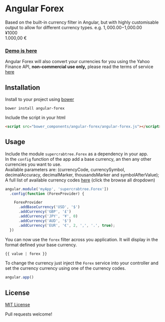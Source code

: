 # Angular Forex
Based on the built-in currency filter in Angular, but with highly customisable output to allow for different currency types. e.g.
$1,000.00  
-$1,000.00  
¥1000  
1.000,00 €

### [Demo is here](http://supercrabtree.github.io/angular-forex)

Angular Forex will also convert your currencies for you using the Yahoo Finance API, **non-commercial use only,** please read the terms of service [here](http://info.yahoo.com/guidelines/us/yahoo/ydn/ydn-3955.html)

## Installation

Install to your project using [bower](http://bower.io/)

```shell
bower install angular-forex
```

Include the script in your html

```html
<script src="bower_components/angular-forex/angular-forex.js"></script>
```


## Usage

Include the module `supercrabtree.Forex` as a dependency in your app.  
In the `config` function of the app add a base currency, an then any other currencies you want to use.  
Available parameters are: (currencyCode, currencySymbol, decimalAccuracy, decimalMarker, thousandsMarker and symbolAfterValue);  
A full list of available currency codes [here](http://au.finance.yahoo.com/currencies/converter/) (click the browse all dropdown)

```javascript
angular.module('myApp', 'supercrabtree.Forex'])
  .config(function (ForexProvider) {

    ForexProvider
      .addBaseCurrency('USD', '$')
      .addCurrency('GBP', '£')
      .addCurrency('JPY', '¥', 0)
      .addCurrency('AUD', '$')
      .addCurrency('EUR', '€', 2, ',', '.', true);
  })
```
You can now use the `forex` filter across you application. It will display in the format defined your base currency.
```javascript
{{ value | forex }}
```
To change the currency just inject the `Forex` service into your controller and set the currency currency using one of the currency codes.
```javascript
angular.app()
```

## License
[MIT License](http://opensource.org/licenses/MIT)

Pull requests welcome!
